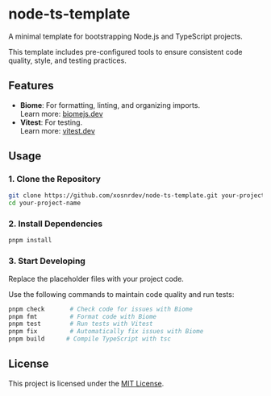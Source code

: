 # node-ts-template

A minimal template for bootstrapping Node.js and TypeScript projects.

This template includes pre-configured tools to ensure consistent code quality, style, and testing practices.

## Features

- **Biome**: For formatting, linting, and organizing imports.  
  Learn more: [biomejs.dev](https://biomejs.dev/guides/getting-started/)
- **Vitest**: For testing.  
  Learn more: [vitest.dev](https://vitest.dev/guide/)

## Usage

### 1. Clone the Repository

```bash
git clone https://github.com/xosnrdev/node-ts-template.git your-project-name
cd your-project-name
```

### 2. Install Dependencies

```bash
pnpm install
```

### 3. Start Developing

Replace the placeholder files with your project code.

Use the following commands to maintain code quality and run tests:

```bash
pnpm check       # Check code for issues with Biome
pnpm fmt         # Format code with Biome
pnpm test        # Run tests with Vitest
pnpm fix         # Automatically fix issues with Biome
pnpm build      # Compile TypeScript with tsc
```

## License

This project is licensed under the [MIT License](./LICENSE).
